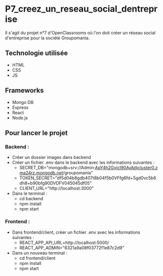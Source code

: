 # P7_creez_un_reseau_social_dentreprise

Il s'agit du projet n°7 d'OpenClassrooms où l'on doit créer un réseau social d'entreprise pour la société Groupomania.

## Technologie utilisée 

- HTML
- CSS
- JS

## Frameworks

- Mongo DB
- Express
- React
- Node.js

## Pour lancer le projet 

### Backend :

- Créer un dossier images dans backend
- Créer un fichier .env dans le backend avec les informations suivantes :
  - SECRET_DB="mongodb+srv://Admin:ApY4h2Gvjcl90AyA@cluster0.zma24rz.mongodb.net/groupomania"
  - TOKEN_SECRET="df5d04b8gdb407t8b04f5b0VFfg6fd+5gd0vc5b6dh8+b90bfg90DVDFV045045df05"
  - CLIENT_URL="http://localhost:3000"
- Dans le terminal :
  - cd backend
  - npm install
  - npm start

### Frontend :

- Dans frontend/client, créer un fichier .env avec les informations suivantes :
  - REACT_APP_API_URL=http://localhost:5000/
  - REACT_APP_ADMIN="6321a9a08f03772f1e87c2d9"
- Dans un nouveau terminal :
  - cd frontend/client
  - npm install
  - npm start
